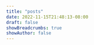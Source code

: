 ```yaml
---
title: "posts"
date: 2022-11-15T21:48:13-08:00
draft: false
showBreadcrumbs: true
showAuthor: false
---
```

